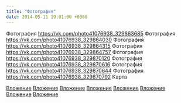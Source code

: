 ```yaml
---
title: "Фотография"
date: 2014-05-11 19:01:00 +0300
---
```


Фотография
https://vk.com/photo41076938_329863685
Фотография
https://vk.com/photo41076938_329864030
Фотография
https://vk.com/photo41076938_329864315
Фотография
https://vk.com/photo41076938_329864757
Фотография
https://vk.com/photo41076938_329870120
Фотография
https://vk.com/photo41076938_329870616
Фотография
https://vk.com/photo41076938_329870644
Фотография
https://vk.com/photo41076938_329870792
Карта

[Вложение](https://vk.com/photo41076938_329863685)
[Вложение](https://vk.com/photo41076938_329864030)
[Вложение](https://vk.com/photo41076938_329864315)
[Вложение](https://vk.com/photo41076938_329864757)
[Вложение](https://vk.com/photo41076938_329870120)
[Вложение](https://vk.com/photo41076938_329870616)
[Вложение](https://vk.com/photo41076938_329870644)
[Вложение](https://vk.com/photo41076938_329870792)
